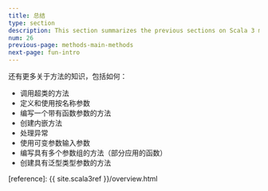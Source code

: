 ```yaml
---
title: 总结
type: section
description: This section summarizes the previous sections on Scala 3 methods.
num: 26
previous-page: methods-main-methods
next-page: fun-intro
---
```



还有更多关于方法的知识，包括如何：

- 调用超类的方法
- 定义和使用按名称参数
- 编写一个带有函数参数的方法
- 创建内嵌方法
- 处理异常
- 使用可变参数输入参数
- 编写具有多个参数组的方法（部分应用的函数）
- 创建具有泛型类型参数的方法

[reference]: {{ site.scala3ref }}/overview.html
